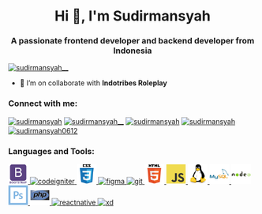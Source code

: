<h1 align="center">Hi 👋, I'm Sudirmansyah</h1>
<h3 align="center">A passionate frontend developer and backend developer from Indonesia</h3>
<!--
<p align="left"> <img src="https://komarev.com/ghpvc/?username=sudirmansyah&label=Profile%20views&color=0e75b6&style=flat" alt="sudirmansyah" /> </p>-->
<!--
<p align="left"> <a href="https://github.com/ryo-ma/github-profile-trophy"><img src="https://github-profile-trophy.vercel.app/?username=sudirmansyah" alt="sudirmansyah" /></a> </p>-->

<p align="left"> <a href="https://twitter.com/sudirmansyah__" target="blank"><img src="https://img.shields.io/twitter/follow/sudirmansyah__?logo=twitter&style=for-the-badge" alt="sudirmansyah__" /></a> </p>

- 👯 I’m on collaborate with **Indotribes Roleplay**

<h3 align="left">Connect with me:</h3>
<p align="left">
<a href="https://dev.to/sudirmansyah" target="blank"><img align="center" src="https://cdn.jsdelivr.net/npm/simple-icons@3.0.1/icons/dev-dot-to.svg" alt="sudirmansyah" height="30" width="40" /></a>
<a href="https://twitter.com/sudirmansyah__" target="blank"><img align="center" src="https://raw.githubusercontent.com/rahuldkjain/github-profile-readme-generator/neutral-icons/src/images/icons/Social/twitter.svg" alt="sudirmansyah__" height="30" width="40" /></a>
<a href="https://codesandbox.com/sudirmansyah" target="blank"><img align="center" src="https://cdn.jsdelivr.net/npm/simple-icons@3.0.1/icons/codesandbox.svg" alt="sudirmansyah" height="30" width="40" /></a>
<a href="https://kaggle.com/sudirmansyah" target="blank"><img align="center" src="https://raw.githubusercontent.com/rahuldkjain/github-profile-readme-generator/neutral-icons/src/images/icons/Social/kaggle.svg" alt="sudirmansyah" height="30" width="40" /></a>
<a href="https://www.hackerrank.com/sudirmansyah0612" target="blank"><img align="center" src="https://raw.githubusercontent.com/rahuldkjain/github-profile-readme-generator/neutral-icons/src/images/icons/Social/hackerrank.svg" alt="sudirmansyah0612" height="30" width="40" /></a>
</p>

<h3 align="left">Languages and Tools:</h3>
<p align="left"> <a href="https://getbootstrap.com" target="_blank"> <img src="https://raw.githubusercontent.com/devicons/devicon/master/icons/bootstrap/bootstrap-plain-wordmark.svg" alt="bootstrap" width="40" height="40"/> </a> <a href="https://codeigniter.com" target="_blank"> <img src="https://cdn.worldvectorlogo.com/logos/codeigniter.svg" alt="codeigniter" width="40" height="40"/> </a> <a href="https://www.w3schools.com/css/" target="_blank"> <img src="https://raw.githubusercontent.com/devicons/devicon/master/icons/css3/css3-original-wordmark.svg" alt="css3" width="40" height="40"/> </a> <a href="https://www.figma.com/" target="_blank"> <img src="https://www.vectorlogo.zone/logos/figma/figma-icon.svg" alt="figma" width="40" height="40"/> </a> <a href="https://git-scm.com/" target="_blank"> <img src="https://www.vectorlogo.zone/logos/git-scm/git-scm-icon.svg" alt="git" width="40" height="40"/> </a> <a href="https://www.w3.org/html/" target="_blank"> <img src="https://raw.githubusercontent.com/devicons/devicon/master/icons/html5/html5-original-wordmark.svg" alt="html5" width="40" height="40"/> </a> <a href="https://developer.mozilla.org/en-US/docs/Web/JavaScript" target="_blank"> <img src="https://raw.githubusercontent.com/devicons/devicon/master/icons/javascript/javascript-original.svg" alt="javascript" width="40" height="40"/> </a> <a href="https://www.linux.org/" target="_blank"> <img src="https://raw.githubusercontent.com/devicons/devicon/master/icons/linux/linux-original.svg" alt="linux" width="40" height="40"/> </a> <a href="https://www.mysql.com/" target="_blank"> <img src="https://raw.githubusercontent.com/devicons/devicon/master/icons/mysql/mysql-original-wordmark.svg" alt="mysql" width="40" height="40"/> </a> <a href="https://nodejs.org" target="_blank"> <img src="https://raw.githubusercontent.com/devicons/devicon/master/icons/nodejs/nodejs-original-wordmark.svg" alt="nodejs" width="40" height="40"/> </a> <a href="https://www.photoshop.com/en" target="_blank"> <img src="https://raw.githubusercontent.com/devicons/devicon/master/icons/photoshop/photoshop-line.svg" alt="photoshop" width="40" height="40"/> </a> <a href="https://www.php.net" target="_blank"> <img src="https://raw.githubusercontent.com/devicons/devicon/master/icons/php/php-original.svg" alt="php" width="40" height="40"/> </a> <a href="https://reactnative.dev/" target="_blank"> <img src="https://reactnative.dev/img/header_logo.svg" alt="reactnative" width="40" height="40"/> </a> <a href="https://www.adobe.com/products/xd.html" target="_blank"> <img src="https://cdn.worldvectorlogo.com/logos/adobe-xd.svg" alt="xd" width="40" height="40"/> </a> </p>

<!--<p><img align="left" src="https://github-readme-stats.vercel.app/api/top-langs?username=sudirmansyah&show_icons=true&locale=en&layout=compact" alt="sudirmansyah" /></p>

<p>&nbsp;<img align="center" src="https://github-readme-stats.vercel.app/api?username=sudirmansyah&show_icons=true&locale=en" alt="sudirmansyah" /></p>

<p><img align="center" src="https://github-readme-streak-stats.herokuapp.com/?user=sudirmansyah&" alt="sudirmansyah" /></p>-->
